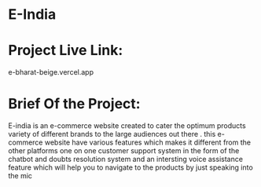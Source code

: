 # E-India #

# Project Live Link:

e-bharat-beige.vercel.app

# Brief Of the Project:
E-india is an e-commerce website created to cater the optimum products variety of different brands to the large audiences out there . this e-commerce website have various features which makes it different from the other platforms one on one customer support system in the form of the chatbot and doubts resolution system and an intersting voice assistance feature which will help you to navigate to the products by just speaking into the mic 
